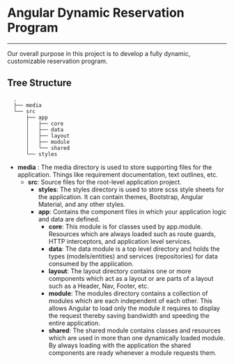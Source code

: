 # Angular Dynamic Reservation Program
---
Our overall purpose in this project is to develop a fully dynamic, customizable reservation program. 

Tree Structure
------
```
  .
  ├── media
  └── src
      ├── app
      │   ├── core
      │   ├── data
      │   ├── layout
      │   ├── module
      │   └── shared
      └── styles
```
- **media** : The media directory is used to store supporting files for the application. Things like requirement documentation, text outlines, etc. 
    - **src**: Source files for the root-level application project.
      - **styles**: The styles directory is used to store scss style sheets for the application. It can contain themes, Bootstrap, Angular Material, and any other styles.
      - **app**: Contains the component files in which your application logic and data are defined. 
          - **core**: This module is for classes used by app.module. Resources which are always loaded such as route guards, HTTP interceptors, and application level services.
          - **data**: The data module is a top level directory and holds the types (models/entities) and services (repositories) for data consumed by the application.
          - **layout**: The layout directory contains one or more components which act as a layout or are parts of a layout such as a Header, Nav, Footer, etc.
          - **module**: The modules directory contains a collection of modules which are each independent of each other. This allows Angular to load only the module it requires to display the request thereby saving bandwidth and speeding the entire application.
          - **shared**: The shared module contains classes and resources which are used in more than one dynamically loaded module. By always loading with the application the shared components are ready whenever a module requests them.
